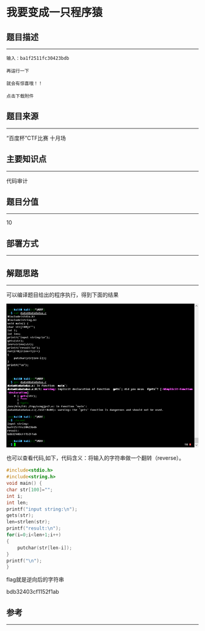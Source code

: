 # 我要变成一只程序猿

## 题目描述
---
```
输入：ba1f2511fc30423bdb

再运行一下

就会有惊喜哦！！

点击下载附件
```

## 题目来源
---
“百度杯”CTF比赛 十月场

## 主要知识点
---
代码审计

## 题目分值
---
10

## 部署方式
---


## 解题思路
---
可以编译题目给出的程序执行，得到下面的结果

![](images/ctf-2021-06-05-22-49-34.png)

也可以查看代码,如下，代码含义：将输入的字符串做一个翻转（reverse）。

```c
#include<stdio.h>
#include<string.h>
void main() {
char str[100]="";
int i;
int len;
printf("input string:\n");
gets(str);
len=strlen(str);
printf("result:\n");
for(i=0;i<len+1;i++)
{
    putchar(str[len-i]);
}
printf("\n");
}
```

flag就是逆向后的字符串

bdb32403cf1152f1ab

## 参考
---
